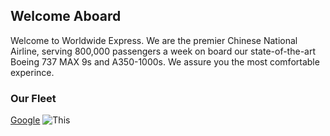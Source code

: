 
## Welcome Aboard
Welcome to Worldwide Express. We are the premier Chinese National Airline, serving 800,000 passengers a week on board our state-of-the-art Boeing 737 MAX 9s and A350-1000s. We assure you the most comfortable experince. 

### Our Fleet


<a href="https://google.com" target="_blank">Google</a>
<img src="https://images.unsplash.com/photo-1570042225831-d98fa7577f1e?ixlib=rb-4.0.3&ixid=M3wxMjA3fDB8MHxleHBsb3JlLWZlZWR8NHx8fGVufDB8fHx8fA%3D%3D&w=1000&q=80" alt=This is a picture>
